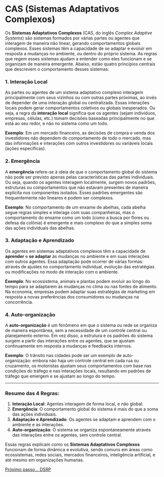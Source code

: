 # CAS (Sistemas Adaptativos Complexos)

Os **Sistemas Adaptativos Complexos** (CAS, do inglês *Complex Adaptive Systems*) são sistemas formados por várias partes ou agentes que interagem de maneira não linear, gerando comportamentos globais complexos. Esses sistemas têm a capacidade de se adaptar e evoluir em resposta a mudanças no ambiente, ou dentro do próprio sistema. As regras que regem esses sistemas ajudam a entender como eles funcionam e se organizam de maneira emergente. Abaixo, estão quatro princípios centrais que descrevem o comportamento desses sistemas:

### 1. **Interação Local**
   As partes ou agentes de um sistema adaptativo complexo interagem principalmente com seus vizinhos ou com outras partes próximas, ao invés de depender de uma interação global ou centralizada. Essas interações locais podem gerar comportamentos coletivos ou globais inesperados. Ou seja, a regra da **interação local** significa que os agentes (sejam indivíduos, empresas, células, etc.) tomam decisões baseadas principalmente no que está ao seu redor, e não no sistema como um todo.

   **Exemplo**: Em um mercado financeiro, as decisões de compra e venda dos investidores não dependem do comportamento de todo o mercado, mas das informações e interações com outros investidores ou variáveis locais (ações específicas).

### 2. **Emergência**
   A **emergência** refere-se à ideia de que o comportamento global do sistema não pode ser previsto apenas pelas características das partes individuais. Ou seja, quando os agentes interagem localmente, surgem novos padrões, estruturas ou comportamentos que não estavam presentes de maneira explícita nos componentes isolados. Esses padrões emergentes são frequentemente não lineares e podem ser complexos.

   **Exemplo**: No comportamento de um enxame de abelhas, cada abelha segue regras simples e interage com suas companheiras, mas o comportamento do enxame como um todo (como a busca por flores ou defesa da colônia) é emergente e mais complexo do que a simples soma das ações individuais das abelhas.

### 3. **Adaptação e Aprendizado**
   Os agentes em sistemas adaptativos complexos têm a capacidade de **aprender** e **se adaptar** às mudanças no ambiente e em suas interações com outros agentes. Essa adaptação pode ocorrer de várias formas: através de ajustes no comportamento individual, evolução das estratégias ou modificações no modo de interação com o ambiente.

   **Exemplo**: No ecossistema, animais e plantas podem evoluir ao longo do tempo para se adaptarem às mudanças no clima ou nas fontes de alimento. Na economia, empresas podem adaptar suas estratégias de marketing em resposta a novas preferências dos consumidores ou mudanças na concorrência.

### 4. **Auto-organização**
   A **auto-organização** é um fenômeno em que o sistema ou rede se organiza de maneira espontânea, sem a necessidade de um controle central ou planejamento externo. Em vez disso, a estrutura e os padrões do sistema surgem a partir das interações entre os agentes, que se ajustam continuamente em resposta a mudanças e feedbacks internos.

   **Exemplo**: O trânsito nas cidades pode ser um exemplo de auto-organização: embora não haja um controle central em cada rua ou cruzamento, os motoristas ajustam seus comportamentos com base nas condições do tráfego e nas interações locais, resultando em padrões de tráfego que emergem e se ajustam ao longo do tempo.

---

### Resumo das 4 Regras:

1. **Interação Local**: Agentes interagem de forma local, e não global.
2. **Emergência**: O comportamento global do sistema é mais do que a soma das ações individuais.
3. **Adaptação e Aprendizado**: Os agentes se adaptam e aprendem com o ambiente e as interações.
4. **Auto-organização**: O sistema se organiza espontaneamente através das interações entre os agentes, sem controle central.

Essas regras explicam como os **Sistemas Adaptativos Complexos** funcionam de forma dinâmica e evolutiva, sendo comuns em áreas como ecossistemas, redes sociais, mercados financeiros, inteligência artificial, e até mesmo em organizações humanas.

[Próximo passo... DSRP](dsrp.md)